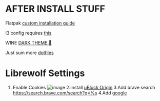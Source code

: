 # AFTER INSTALL STUFF

Flatpak [custom installation guide](https://docs.flatpak.org/en/latest/tips-and-tricks.html#adding-a-custom-installation)

I3 config requires [this](https://github.com/adi1090x/polybar-themes)

WINE [DARK THEME 🍷](https://raw.githubusercontent.com/Twig6943/AffinityOnLinux/main/wine-dark-theme.reg)

Just sum more [dotfiles](https://github.com/hyper-dot/dotfiles-old)

# Librewolf Settings 
1. Enable Cookies
![image](https://github.com/user-attachments/assets/26c41a46-659d-47c0-b893-d991e45637e6)
2.Install [uBlock Origin](https://addons.mozilla.org/en-US/firefox/addon/ublock-origin/)
3.Add brave search
https://search.brave.com/search?q=%s
4.Add [google](https://github.com/ungoogled-software/ungoogled-chromium/discussions/1488#discussioncomment-619116)

